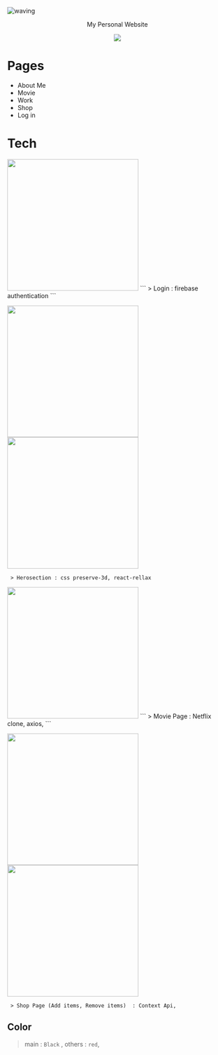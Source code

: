 ![waving](https://capsule-render.vercel.app/api?type=waving&height=200&text=My%20Personal%20Website&fontAlign=50&fontAlignY=30&color=gradient)

<p align='center'> My Personal Website </p>
<p align='center'>
  <a href="https://dream-f5a51.web.app/">
    <img src="https://img.shields.io/badge/Go%20to%20my%20Website-%23F7DF1E?&style=for-the-badge&&logoColor=white"/>
  </a>

</p>



# Pages
- About Me
- Movie
- Work
- Shop
- Log in



# Tech

<img src="https://sujinhhh.github.io/img/login.png" height="300" />
```
 > Login : firebase authentication
```


<img src="https://sujinhhh.github.io/img/herosection.png" height="300" />      <img src="https://sujinhhh.github.io/img/card.png" height="300" />

```
 > Herosection : css preserve-3d, react-rellax
```



<img src="https://sujinhhh.github.io/img/movie.png" height="300" /> 
```
 > Movie Page : Netflix clone, axios, 
```



<img src="https://sujinhhh.github.io/img/shop.png" height="300" /> <img src="https://sujinhhh.github.io/img/checkout.png" height="300" /> 

```
 > Shop Page (Add items, Remove items)  : Context Api, 
```


## Color

> main :  `Black` , others : `red`,






